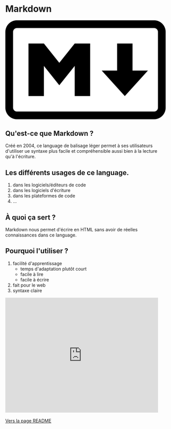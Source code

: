 # Markdown

![](Markdown.png)

## Qu'est-ce que Markdown ?

Créé en 2004, ce language de balisage léger permet à ses utilisateurs d'utiliser ue syntaxe plus facile et compréhensible aussi bien à la lecture qu'à l'écriture.

## Les différents usages de ce language.

1. dans les logiciels/éditeurs de code
2. dans les logiciels d'écriture
3. dans les plateformes de code
4. ...

## À quoi ça sert ?

Markdown nous permet d'écrire en HTML sans avoir de réelles connaissances dans ce language.

## Pourquoi l'utiliser ?

1. facilité d'apprentissage
   - temps d'adaptation plutôt court
   - facile à lire
   - facile à écrire
2. fait pour le web
3. syntaxe claire

<iframe src="https://giphy.com/embed/xUPJPBLqz475tE7HsA" width="480" height="360" frameBorder="0" class="giphy-embed" allowFullScreen></iframe>

[Vers la page README](README.md)
